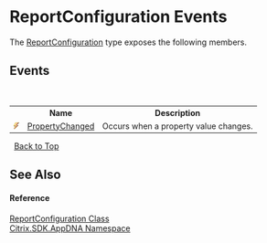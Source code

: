 # ReportConfiguration Events
 

The <a href="T_Citrix_SDK_AppDNA_ReportConfiguration">ReportConfiguration</a> type exposes the following members.


## Events
&nbsp;<table><tr><th></th><th>Name</th><th>Description</th></tr><tr><td>![Public event](media/pubevent.gif "Public event")</td><td><a href="E_Citrix_SDK_AppDNA_ReportConfiguration_PropertyChanged">PropertyChanged</a></td><td>
Occurs when a property value changes.</td></tr></table>&nbsp;
<a href="#reportconfiguration-events">Back to Top</a>

## See Also


#### Reference
<a href="T_Citrix_SDK_AppDNA_ReportConfiguration">ReportConfiguration Class</a><br /><a href="N_Citrix_SDK_AppDNA">Citrix.SDK.AppDNA Namespace</a><br />